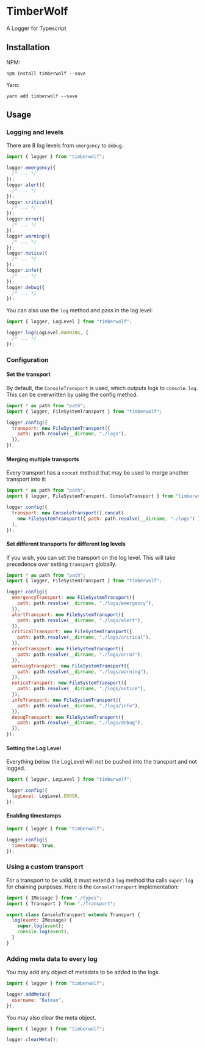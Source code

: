# TimberWolf

A Logger for Typescript

## Installation

NPM:

`npm install timberwolf --save`

Yarn:

`yarn add timberwolf --save`

## Usage

### Logging and levels

There are 8 log levels from `emergency` to `debug`.

```js
import { logger } from "timberwolf";

logger.emergency({
  /* ... */
});
logger.alert({
  /* ... */
});
logger.critical({
  /* ... */
});
logger.error({
  /* ... */
});
logger.warning({
  /* ... */
});
logger.notice({
  /* ... */
});
logger.info({
  /* ... */
});
logger.debug({
  /* ... */
});
```

You can also use the `log` method and pass in the log level:

```js
import { logger, LogLevel } from "timberwolf";

logger.log(LogLevel.WARNING, {
  /* ... */
});
```

### Configuration

#### Set the transport

By default, the `ConsoleTransport` is used, which outputs logs to `console.log`. This can be overwritten by using the config method.

```js
import * as path from "path";
import { logger, FileSystemTransport } from "timberwolf";

logger.config({
  transport: new FileSystemTransport({
    path: path.resolve(__dirname, "./logs"),
  }),
});
```

#### Merging multiple transports

Every transport has a `concat` method that may be used to merge another transport into it:

```js
import * as path from "path";
import { logger, FileSystemTransport, ConsoleTransport } from "timberwolf";

logger.config({
  transport: new ConsoleTransport().concat(
    new FileSystemTransport({ path: path.resolve(__dirname, "./logs") })
  ),
});
```

#### Set different transports for different log levels

If you wish, you can set the transport on the log level. This will take precedence over setting `transport` globally.

```js
import * as path from "path";
import { logger, FileSystemTransport } from "timberwolf";

logger.config({
  emergencyTransport: new FileSystemTransport({
    path: path.resolve(__dirname, "./logs/emergency"),
  }),
  alertTransport: new FileSystemTransport({
    path: path.resolve(__dirname, "./logs/alert"),
  }),
  criticalTransport: new FileSystemTransport({
    path: path.resolve(__dirname, "./logs/critical"),
  }),
  errorTransport: new FileSystemTransport({
    path: path.resolve(__dirname, "./logs/error"),
  }),
  warningTransport: new FileSystemTransport({
    path: path.resolve(__dirname, "./logs/warning"),
  }),
  noticeTransport: new FileSystemTransport({
    path: path.resolve(__dirname, "./logs/notice"),
  }),
  infoTransport: new FileSystemTransport({
    path: path.resolve(__dirname, "./logs/info"),
  }),
  debugTransport: new FileSystemTransport({
    path: path.resolve(__dirname, "./logs/debug"),
  }),
});
```

#### Setting the Log Level

Everything below the LogLevel will not be pushed into the transport and not logged.

```js
import { logger, LogLevel } from "timberwolf";

logger.config({
  logLevel: LogLevel.ERROR,
});
```

#### Enabling timestamps

```js
import { logger } from "timberwolf";

logger.config({
  timestamp: true,
});
```

### Using a custom transport

For a transport to be valid, it must extend a `log` method tha calls `super.log` for chaining purposes. Here is the `ConsoleTransport` implementation:

```js
import { IMessage } from "./types";
import { Transport } from "./Transport";

export class ConsoleTransport extends Transport {
  log(event: IMessage) {
    super.log(event);
    console.log(event);
  }
}
```

### Adding meta data to every log

You may add any object of metadata to be added to the logs.

```js
import { logger } from "timberwolf";

logger.addMeta({
  username: "Batman",
});
```

You may also clear the meta object.

```js
import { logger } from "timberwolf";

logger.clearMeta();
```
